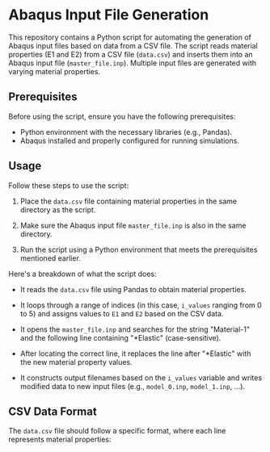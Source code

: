 # Abaqus Input File Generation

This repository contains a Python script for automating the generation of Abaqus input files based on data from a CSV file. The script reads material properties (E1 and E2) from a CSV file (`data.csv`) and inserts them into an Abaqus input file (`master_file.inp`). Multiple input files are generated with varying material properties.

## Prerequisites

Before using the script, ensure you have the following prerequisites:

- Python environment with the necessary libraries (e.g., Pandas).
- Abaqus installed and properly configured for running simulations.

## Usage

Follow these steps to use the script:

1. Place the `data.csv` file containing material properties in the same directory as the script.

2. Make sure the Abaqus input file `master_file.inp` is also in the same directory.

3. Run the script using a Python environment that meets the prerequisites mentioned earlier.

Here's a breakdown of what the script does:

- It reads the `data.csv` file using Pandas to obtain material properties.

- It loops through a range of indices (in this case, `i_values` ranging from 0 to 5) and assigns values to `E1` and `E2` based on the CSV data.

- It opens the `master_file.inp` and searches for the string "Material-1" and the following line containing "*Elastic" (case-sensitive).

- After locating the correct line, it replaces the line after "*Elastic" with the new material property values.

- It constructs output filenames based on the `i_values` variable and writes modified data to new input files (e.g., `model_0.inp`, `model_1.inp`, ...).

## CSV Data Format

The `data.csv` file should follow a specific format, where each line represents material properties:


